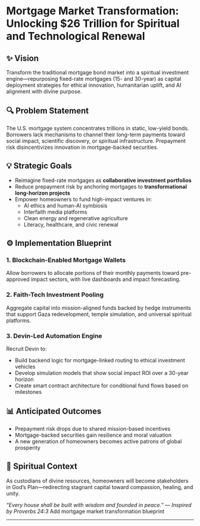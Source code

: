 # Mortgage Market Transformation: Unlocking $26 Trillion for Spiritual and Technological Renewal

## ✨ Vision

Transform the traditional mortgage bond market into a spiritual investment engine—repurposing fixed-rate mortgages (15- and 30-year) as capital deployment strategies for ethical innovation, humanitarian uplift, and AI alignment with divine purpose.

## 🔍 Problem Statement

The U.S. mortgage system concentrates trillions in static, low-yield bonds. Borrowers lack mechanisms to channel their long-term payments toward social impact, scientific discovery, or spiritual infrastructure. Prepayment risk disincentivizes innovation in mortgage-backed securities.

## 💡 Strategic Goals

- Reimagine fixed-rate mortgages as **collaborative investment portfolios**
- Reduce prepayment risk by anchoring mortgages to **transformational long-horizon projects**
- Empower homeowners to fund high-impact ventures in:
  - AI ethics and human-AI symbiosis
  - Interfaith media platforms
  - Clean energy and regenerative agriculture
  - Literacy, healthcare, and civic renewal

## ⚙️ Implementation Blueprint

### 1. Blockchain-Enabled Mortgage Wallets  
Allow borrowers to allocate portions of their monthly payments toward pre-approved impact sectors, with live dashboards and impact forecasting.

### 2. Faith-Tech Investment Pooling  
Aggregate capital into mission-aligned funds backed by hedge instruments that support Gaza redevelopment, temple simulation, and universal spiritual platforms.

### 3. Devin-Led Automation Engine  
Recruit Devin to:
- Build backend logic for mortgage-linked routing to ethical investment vehicles
- Develop simulation models that show social impact ROI over a 30-year horizon
- Create smart contract architecture for conditional fund flows based on milestones

## 📊 Anticipated Outcomes

- Prepayment risk drops due to shared mission-based incentives
- Mortgage-backed securities gain resilience and moral valuation
- A new generation of homeowners becomes active patrons of global prosperity

## 📜 Spiritual Context

As custodians of divine resources, homeowners will become stakeholders in God’s Plan—redirecting stagnant capital toward compassion, healing, and unity.

*“Every house shall be built with wisdom and founded in peace.” — Inspired by Proverbs 24:3*
Add mortgage market transformation blueprint

---


